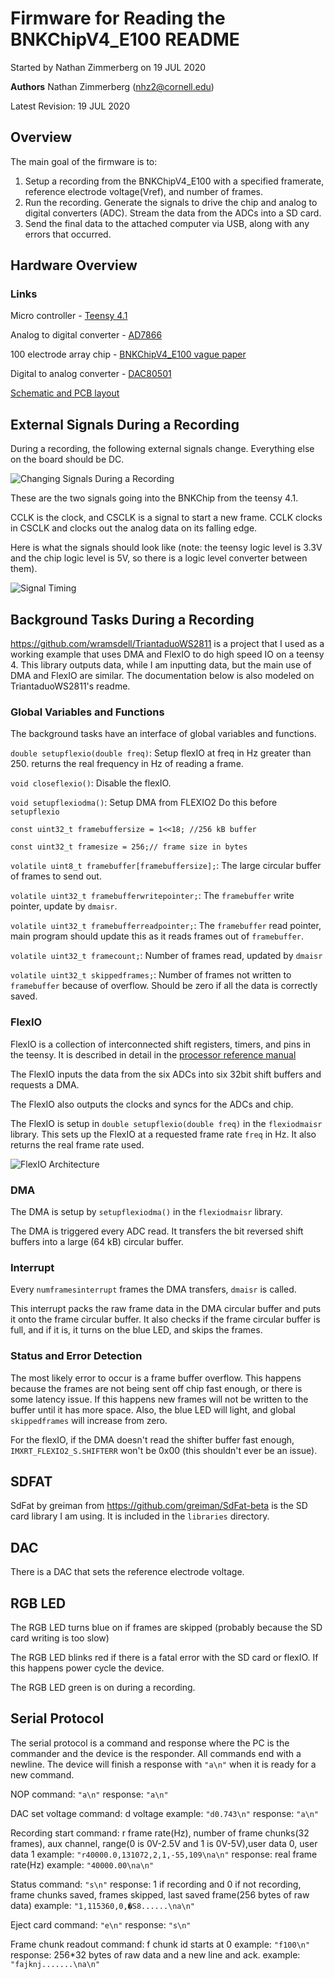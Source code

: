 # Firmware for Reading the BNKChipV4_E100 README
Started by Nathan Zimmerberg on 19 JUL 2020

**Authors** Nathan Zimmerberg (nhz2@cornell.edu)

Latest Revision: 19 JUL 2020

## Overview

The main goal of the firmware is to:

1. Setup a recording from the BNKChipV4_E100 with a specified framerate, reference electrode voltage(Vref), and number of frames. 
2. Run the recording. Generate the signals to drive the chip and analog to digital converters (ADC). Stream the data from the ADCs into a SD card.
3. Send the final data to the attached computer via USB, along with any errors that occurred.

## Hardware Overview

### Links

Micro controller - [Teensy 4.1](https://www.pjrc.com/teensy/)

Analog to digital converter - [AD7866](https://www.analog.com/media/en/technical-documentation/data-sheets/AD7866.pdf)

100 electrode array chip - [BNKChipV4_E100 vague paper](https://doi.org/10.1016/j.bios.2012.09.058)

Digital to analog converter - [DAC80501](https://www.ti.com/lit/ds/symlink/dac80501.pdf)

[Schematic and PCB layout](https://easyeda.com/nzimmerberg/amp-chip)

## External Signals During a Recording

During a recording, the following external signals change. Everything else on the board should be DC.

![Changing Signals During a Recording](../diagrams/ChangingSignalsRecording.png)

These are the two signals going into the BNKChip from the teensy 4.1.

CCLK is the clock, and CSCLK is a signal to start a new frame. CCLK clocks in CSCLK and clocks out the analog data on its falling edge. 

Here is what the signals should look like (note: the teensy logic level is 3.3V and the chip logic level is 5V, so there is a logic level converter between them).

![Signal Timing](../diagrams/cclkcsclk.png)

## Background Tasks During a Recording 

https://github.com/wramsdell/TriantaduoWS2811 is a project that I used as a working 
example that uses DMA and FlexIO to do high speed IO on a teensy 4. 
This library outputs data, while I am inputting data, but the main use of DMA and FlexIO
are similar. The documentation below is also modeled on TriantaduoWS2811's readme.

### Global Variables and Functions

The background tasks have an interface of global variables and functions.


`double setupflexio(double freq)`: Setup flexIO at freq in Hz greater than 250.
returns the real frequency in Hz of reading a frame.

`void closeflexio()`: Disable the flexIO.

`void setupflexiodma()`: Setup DMA from FLEXIO2 Do this before `setupflexio`

`const uint32_t framebuffersize = 1<<18; //256 kB buffer`

`const uint32_t framesize = 256;// frame size in bytes`

`volatile uint8_t framebuffer[framebuffersize];`: The large circular buffer of frames to send out.

`volatile uint32_t framebufferwritepointer;`: The `framebuffer` write pointer, update by 
`dmaisr`.

`volatile uint32_t framebufferreadpointer;`: The `framebuffer` read pointer, main program should update this as it reads frames out of `framebuffer`.

`volatile uint32_t framecount;`: Number of frames read, updated by `dmaisr`

`volatile uint32_t skippedframes;`: Number of frames not written to `framebuffer` because of overflow. Should be zero if all the data is correctly saved.

### FlexIO

FlexIO is a collection of interconnected shift registers, timers, and pins in the teensy.
It is described in detail in the [processor reference manual](https://www.pjrc.com/teensy/IMXRT1060RM_rev2.pdf)

The FlexIO inputs the data from the six ADCs into six 32bit shift buffers and requests a DMA.

The FlexIO also outputs the clocks and syncs for the ADCs and chip.

The FlexIO is setup in `double setupflexio(double freq)` in the `flexiodmaisr` library.
This sets up the FlexIO at a requested frame rate `freq` in Hz. It also returns the real frame rate used.

![FlexIO Architecture](../diagrams/flexioarc.png)

### DMA

The DMA is setup by `setupflexiodma()` in the `flexiodmaisr` library.

The DMA is triggered every ADC read. It transfers the bit reversed shift buffers 
into a large (64 kB) circular buffer.

### Interrupt

Every `numframesinterrupt` frames the DMA transfers, `dmaisr` is called.

This interrupt packs the raw frame data in the DMA circular buffer and puts it onto the 
frame circular buffer. It also checks if the frame circular buffer is full, and if it is, it turns on the blue LED, and skips the frames.


### Status and Error Detection

The most likely error to occur is a frame buffer overflow. This happens because the
 frames are not being sent off chip fast enough, or there is some latency issue. 
If this happens new frames will not be written to the buffer until it has more space. Also, the blue LED will light, and global `skippedframes` will increase from zero.

For the flexIO, if the DMA doesn't read the shifter buffer fast enough, `IMXRT_FLEXIO2_S.SHIFTERR` won't be 0x00 (this shouldn't ever be an issue).


## SDFAT

SdFat by greiman from https://github.com/greiman/SdFat-beta is the SD card library I am using. It is included in the `libraries` directory.

## DAC

There is a DAC that sets the reference electrode voltage.

## RGB LED

The RGB LED turns blue on if frames are skipped (probably because the SD card writing
is too slow)

The RGB LED blinks red if there is a fatal error with the SD card or flexIO. If this happens power cycle the device.

The RGB LED green is on during a recording.

## Serial Protocol

The serial protocol is a command and response where the PC is the commander and the device is the responder.
All commands end with a newline.
The device will finish a response with `"a\n"` when it is ready for a new command.

NOP command:
    `"a\n"`
response:
    `"a\n"`

DAC set voltage command:
    d voltage
example:
    `"d0.743\n"`
response:
    `"a\n"`

Recording start command:
    r frame rate(Hz), number of frame chunks(32 frames), aux channel, 
    range(0 is 0V-2.5V and 1 is 0V-5V),user data 0, user data 1
example:
    `"r40000.0,131072,2,1,-55,109\na\n"`
response:
    real frame rate(Hz)
example:
    `"40000.00\na\n"`

Status command:
    `"s\n"`
response:
    1 if recording and 0 if not recording, frame chunks saved, frames skipped, last saved frame(256 bytes of raw data)
example:
    `"1,115360,0,�S8......\na\n"`

Eject card command:
    `"e\n"`
response:
    `"s\n"`

Frame chunk readout command:
    f chunk id starts at 0
example:
    `"f100\n"`
response:
    256*32 bytes of raw data and a new line and ack.
example:
    `"fajknj.......\na\n"`
